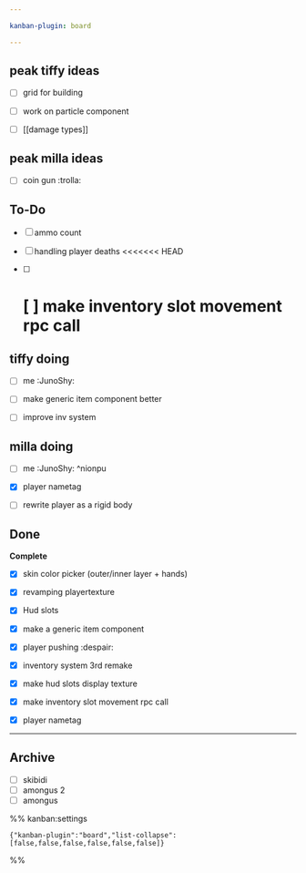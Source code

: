 ```yaml
---

kanban-plugin: board

---
```


## peak tiffy ideas

- [ ] grid for building
- [ ] work on particle component
- [ ] [[damage types]]


## peak milla ideas

- [ ] coin gun :trolla:


## To-Do

- [ ] ammo count
- [ ] handling player deaths
	<<<<<<< HEAD
- [ ] [ ] make inventory slot movement rpc call
	=======


## tiffy doing

- [ ] me :JunoShy:
- [ ] make generic item component better
- [ ] improve inv system


## milla doing

- [ ] me :JunoShy: ^nionpu
- [x] player nametag
- [ ] rewrite player as a rigid body


## Done

**Complete**
- [x] skin color picker (outer/inner layer + hands)
- [x] revamping playertexture
- [x] Hud slots
- [x] make a generic item component
- [x] player pushing :despair:
- [x] inventory system 3rd remake
- [x] make hud slots display texture
- [x] make inventory slot movement rpc call
- [x] player nametag


***

## Archive

- [ ] skibidi
- [ ] amongus 2
- [ ] amongus

%% kanban:settings
```
{"kanban-plugin":"board","list-collapse":[false,false,false,false,false,false]}
```
%%